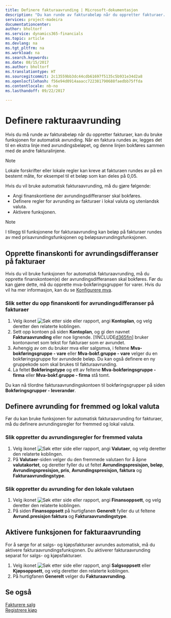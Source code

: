 ```yaml
---
title: Definere fakturaavrunding | Microsoft-dokumentasjon
description: "Du kan runde av fakturabeløp når du oppretter fakturaer. I tillegg kan lokale forskrifter eller lokale regler kreve at fakturaen rundes av på en bestemt måte, for eksempel til et beløp som kan deles på 0,05."
services: project-madeira
documentationcenter: 
author: bholtorf
ms.service: dynamics365-financials
ms.topic: article
ms.devlang: na
ms.tgt_pltfrm: na
ms.workload: na
ms.search.keywords: 
ms.date: 08/15/2017
ms.author: bholtorf
ms.translationtype: HT
ms.sourcegitcommit: 2c13559bb3dc44cdb61697f5135c5b931e34d2a8
ms.openlocfilehash: f56e94d0914aaacc722381790688faedbb75ffda
ms.contentlocale: nb-no
ms.lasthandoff: 09/22/2017

---
```

# <a name="set-up-invoice-rounding"></a>Definere rakturaavrunding
Hvis du må runde av fakturabeløp når du oppretter fakturaer, kan du bruke funksjonen for automatisk avrunding. Når en faktura rundes av, legges det til en ekstra linje med avrundingsbeløpet, og denne linjen bokføres sammen med de andre fakturalinjene.

> [!NOTE]  
>  Lokale forskrifter eller lokale regler kan kreve at fakturaen rundes av på en bestemt måte, for eksempel til et beløp som kan deles på 0,05.  
  
Hvis du vil bruke automatisk fakturaavrunding, må du gjøre følgende:  
  
* Angi finanskontiene der avrundingsdifferanser skal bokføres.  
* Definere regler for avrunding av fakturaer i lokal valuta og utenlandsk valuta.  
* Aktivere funksjonen.  
  
> [!NOTE]  
>  I tillegg til funksjonene for fakturaavrunding kan beløp på fakturaer rundes av med prisavrundingsfunksjonen og beløpsavrundingsfunksjonen.  
 
## <a name="how-to-set-up-general-ledger-accounts-for-invoice-rounding-differences"></a>Opprette finanskonti for avrundingsdifferanser på fakturaer
Hvis du vil bruke funksjonen for automatisk fakturaavrunding, må du opprette finanskontoen(e) der avrundingsdifferansen skal bokføres. Før du kan gjøre dette, må du opprette mva-bokføringsgrupper for varer. Hvis du vil ha mer informasjon, kan du se [Konfigurere mva](finance-setup-vat.md).  
  
### <a name="to-set-up-general-ledger-accounts-for-invoice-rounding-differences"></a>Slik setter du opp finanskonti for avrundingsdifferanser på fakturaer  
1. Velg ikonet ![Søk etter side eller rapport](media/ui-search/search_small.png "Ikonet Søk etter side eller rapport"), angi **Kontoplan**, og velg deretter den relaterte koblingen.  
2. Sett opp kontoen på siden **Kontoplan**, og gi den navnet **Fakturaavrunding** eller noe lignende. [!INCLUDE[d365fin](includes/d365fin_md.md)] bruker kontonavnet som tekst for fakturaer som er avrundet.  
3. Avhengig av om du bruker mva eller salgsmva, i feltene **Mva-bokføringsgruppe - vare** eller **Mva-bokf.gruppe - vare** velger du en bokføringsgruppe for avrundede beløp. Du kan også definere en ny gruppekode som skal brukes til fakturaavrunding.
4. La feltet **Bokføringstype** og ett av feltene **Mva-bokføringsgruppe - firma** eller **Mva-bokf.gruppe - firma** stå tomt. <!-- Why do we say to leave these blank, when there are a lot of other fields we also leave blank but don't mention? -->  
  
Du kan nå tilordne fakturaavrundingskontoen til bokføringsgrupper på siden **Bokføringsgrupper - leverandør**.  <!-- Why only the vendor posting groups? -->

## <a name="how-to-set-up-rounding-for-foreign-and-local-currencies"></a>Definere avrunding for fremmed og lokal valuta
Før du kan bruke funksjonen for automatisk fakturaavrunding for fakturaer, må du definere avrundingsregler for fremmed og lokal valuta.

### <a name="to-set-up-rounding-for-foreign-currencies"></a>Slik oppretter du avrundingsregler for fremmed valuta  
1. Velg ikonet ![Søk etter side eller rapport](media/ui-search/search_small.png "Ikonet Søk etter side eller rapport"), angi **Valutaer**, og velg deretter den relaterte koblingen.  
2. På **Valutaer**-siden velger du den fremmede valutaen for å åpne **valutakortet**, og deretter fyller du ut feltet **Avrundingspresisjon, beløp**, **Avrundingspresisjon, pris**, **Avrundingspresisjon, faktura** og **Fakturaavrundingstype**.
  
### <a name="to-set-up-rounding-for-your-local-currency"></a>Slik oppretter du avrunding for den lokale valutaen
1. Velg ikonet ![Søk etter side eller rapport](media/ui-search/search_small.png "Ikonet Søk etter side eller rapport"), angi **Finansoppsett**, og velg deretter den relaterte koblingen.  
2. På siden **Finansoppsett** på hurtigfanen **Generelt** fyller du ut feltene **Avrund.presisjon faktura** og **Fakturaavrundingstype**.  

## <a name="how-to-activate-the-invoice-rounding-function"></a>Aktivere funksjonen for fakturaavrunding  
For å sørge for at salgs- og kjøpsfakturaer avrundes automatisk, må du aktivere fakturaavrundingsfunksjonen. Du aktiverer fakturaavrunding separat for salgs- og kjøpsfakturaer.

1. Velg ikonet ![Søk etter side eller rapport](media/ui-search/search_small.png "Ikonet Søk etter side eller rapport"), angi **Salgsoppsett** eller **Kjøpsoppsett**, og velg deretter den relaterte koblingen.  
2. På hurtigfanen **Generelt** velger du **Fakturaavrunding**.  
  
## <a name="see-also"></a>Se også  
[Fakturere salg](sales-how-invoice-sales.md)  
[Registrere kjøp](purchasing-how-record-purchases.md)
